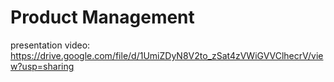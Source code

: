 <h1>Product Management</h1>

presentation video:
https://drive.google.com/file/d/1UmiZDyN8V2to_zSat4zVWiGVVClhecrV/view?usp=sharing
